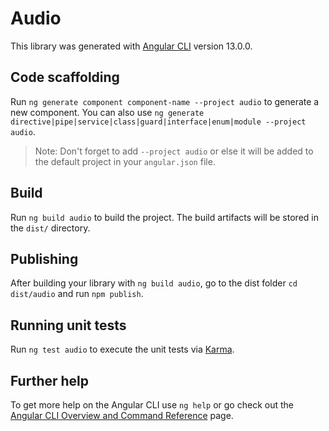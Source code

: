 # Audio

This library was generated with [Angular CLI](https://github.com/angular/angular-cli) version 13.0.0.

## Code scaffolding

Run `ng generate component component-name --project audio` to generate a new component. You can also use `ng generate directive|pipe|service|class|guard|interface|enum|module --project audio`.
> Note: Don't forget to add `--project audio` or else it will be added to the default project in your `angular.json` file. 

## Build

Run `ng build audio` to build the project. The build artifacts will be stored in the `dist/` directory.

## Publishing

After building your library with `ng build audio`, go to the dist folder `cd dist/audio` and run `npm publish`.

## Running unit tests

Run `ng test audio` to execute the unit tests via [Karma](https://karma-runner.github.io).

## Further help

To get more help on the Angular CLI use `ng help` or go check out the [Angular CLI Overview and Command Reference](https://angular.io/cli) page.
